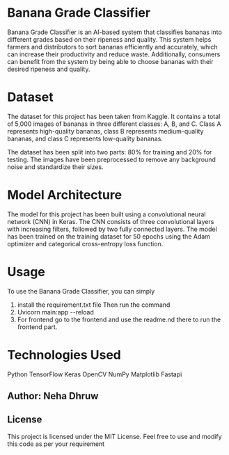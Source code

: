 # Banana Grade Classifier
Banana Grade Classifier is an AI-based system that classifies bananas into different grades based on their ripeness and quality. This system helps farmers and distributors to sort bananas efficiently and accurately, which can increase their productivity and reduce waste. Additionally, consumers can benefit from the system by being able to choose bananas with their desired ripeness and quality.

# Dataset
The dataset for this project has been taken from Kaggle. It contains a total of 5,000 images of bananas in three different classes: A, B, and C. Class A represents high-quality bananas, class B represents medium-quality bananas, and class C represents low-quality bananas.

The dataset has been split into two parts: 80% for training and 20% for testing. The images have been preprocessed to remove any background noise and standardize their sizes.

# Model Architecture
The model for this project has been built using a convolutional neural network (CNN) in Keras. The CNN consists of three convolutional layers with increasing filters, followed by two fully connected layers. The model has been trained on the training dataset for 50 epochs using the Adam optimizer and categorical cross-entropy loss function.

# Usage
To use the Banana Grade Classifier, you can simply
1) install the requirement.txt file
Then run the command 
2) Uvicorn main:app --reload 
3) For frontend go to the frontend and use the readme.nd there to run the frontend part.

# Technologies Used
Python
TensorFlow
Keras
OpenCV
NumPy
Matplotlib
Fastapi


## Author: Neha Dhruw
## License
This project is licensed under the MIT License. Feel free to use and modify this code as per your requirement
